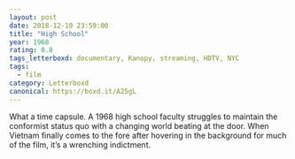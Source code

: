 ```yaml
---
layout: post 
date: 2018-12-10 23:59:00
title: "High School"
year: 1968
rating: 0.8
tags_letterboxd: documentary, Kanopy, streaming, HDTV, NYC
tags:
  - film
category: Letterboxd
canonical: https://boxd.it/A25gL
---
```


What a time capsule. A 1968 high school faculty struggles to maintain the conformist status quo with a changing world beating at the door. When Vietnam finally comes to the fore after hovering in the background for much of the film, it’s a wrenching indictment.